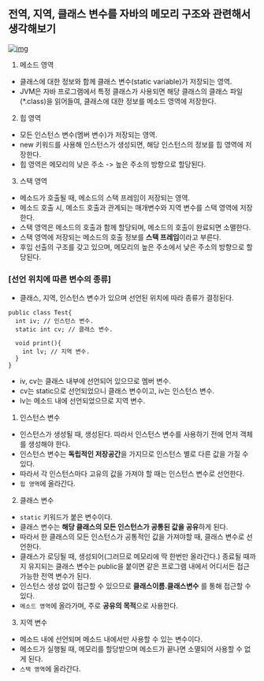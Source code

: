 ## 전역, 지역, 클래스 변수를 자바의 메모리 구조와 관련해서 생각해보기

[![img](https://user-images.githubusercontent.com/33534771/74100794-00363c80-4b76-11ea-9616-2a819e6dcb4b.png)](https://user-images.githubusercontent.com/33534771/74100794-00363c80-4b76-11ea-9616-2a819e6dcb4b.png)

1. 메소드 영역

- 클래스에 대한 정보와 함께 클래스 변수(static variable)가 저장되는 영역.
- JVM은 자바 프로그램에서 특정 클래스가 사용되면 해당 클래스의 클래스 파일(*.class)을 읽어들여, 클래스에 대한 정보를 메소드 영역에 저장한다.

2. 힙 영역

- 모든 인스턴스 변수(멤버 변수)가 저장되는 영역.
- new 키워드를 사용해 인스턴스가 생성되면, 해당 인스턴스의 정보를 힙 영역에 저장한다.
- 힙 영역은 메모리의 낮은 주소 -> 높은 주소의 방향으로 할당된다.

3. 스택 영역

- 메소드가 호출될 때, 메소드의 스택 프레임이 저장되는 영역.
- 메소드 호출 시, 메소드 호출과 관계되는 매개변수와 지역 변수를 스택 영역에 저장한다.
- 스택 영역은 메소드의 호출과 함께 할당되며, 메소드의 호출이 완료되면 소멸한다.
- 스택 영역에 저장되는 메소드의 호출 정보를 **스택 프레임**이라고 부른다.
- 후입 선출의 구조를 갖고 있으며, 메모리의 높은 주소에서 낮은 주소의 방향으로 할당된다.

### [선언 위치에 따른 변수의 종류]

- 클래스, 지역, 인스턴스 변수가 있으며 선언된 위치에 따라 종류가 결정된다.

```
public class Test{
  int iv; // 인스턴스 변수.
  static int cv; // 클래스 변수.
  
  void print(){
    int lv; // 지역 변수. 
  }
}
```

- iv, cv는 클래스 내부에 선언되어 있으므로 멤버 변수.
- cv는 static으로 선언되었으니 클래스 변수이고, iv는 인스턴스 변수.
- lv는 메소드 내에 선언되었으므로 지역 변수.

1. 인스턴스 변수

- 인스턴스가 생성될 때, 생성된다. 따라서 인스턴스 변수를 사용하기 전에 먼저 객체를 생성해야 한다.
- 인스턴스 변수는 **독립적인 저장공간**을 가지므로 인스턴스 별로 다른 값을 가질 수 있다.
- 따라서 각 인스턴스마다 고유의 값을 가져야 할 때는 인스턴스 변수로 선언한다.
- `힙 영역`에 올라간다.

2. 클래스 변수

- `static` 키워드가 붙은 변수이다.
- 클래스 변수는 **해당 클래스의 모든 인스턴스가 공통된 값을 공유**하게 된다.
- 따라서 한 클래스의 모든 인스턴스가 공통적인 값을 가져야할 때, 클래스 변수로 선언한다.
- 클래스가 로딩될 때, 생성되어(그러므로 메모리에 딱 한번만 올라간다.) 종료될 때까지 유지되는 클래스 변수는 public을 붙이면 같은 프로그램 내에서 어디서든 접근 가능한 전역 변수가 된다.
- 인스턴스 생성 없이 접근할 수 있으므로 **클래스이름.클래스변수** 를 통해 접근할 수 있다.
- `메소드 영역`에 올라가며, 주로 **공유의 목적**으로 사용한다.

3. 지역 변수

- 메소드 내에 선언되며 메소드 내에서만 사용할 수 있는 변수이다.
- 메소드가 실행될 때, 메모리를 할당받으며 메소드가 끝나면 소멸되어 사용할 수 없게 된다.
- `스택 영역`에 올라간다.